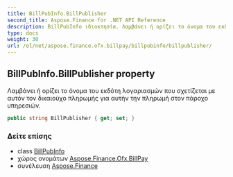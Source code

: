 ```yaml
---
title: BillPubInfo.BillPublisher
second_title: Aspose.Finance for .NET API Reference
description: BillPubInfo ιδιοκτησία. Λαμβάνει ή ορίζει το όνομα του εκδότη λογαριασμών που σχετίζεται με αυτόν τον δικαιούχο πληρωμής για αυτήν την πληρωμή στον πάροχο υπηρεσιών.
type: docs
weight: 30
url: /el/net/aspose.finance.ofx.billpay/billpubinfo/billpublisher/
---
```

## BillPubInfo.BillPublisher property

Λαμβάνει ή ορίζει το όνομα του εκδότη λογαριασμών που σχετίζεται με αυτόν τον δικαιούχο πληρωμής για αυτήν την πληρωμή στον πάροχο υπηρεσιών.

```csharp
public string BillPublisher { get; set; }
```

### Δείτε επίσης

* class [BillPubInfo](../)
* χώρος ονομάτων [Aspose.Finance.Ofx.BillPay](../../billpubinfo/)
* συνέλευση [Aspose.Finance](../../../)


